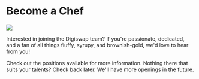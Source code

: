 # Become a Chef

![](<../../.gitbook/assets/docs masthead (20) (1).png>)

Interested in joining the Digiswap team? If you're passionate, dedicated, and a fan of all things fluffy, syrupy, and brownish-gold, we'd love to hear from you!

Check out the positions available for more information. Nothing there that suits your talents? Check back later. We'll have more openings in the future.&#x20;
